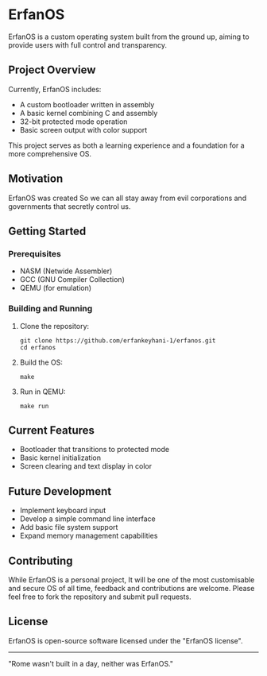 # ErfanOS

ErfanOS is a custom operating system built from the ground up, aiming to provide users with full control and transparency.

## Project Overview

Currently, ErfanOS includes:
- A custom bootloader written in assembly
- A basic kernel combining C and assembly
- 32-bit protected mode operation
- Basic screen output with color support

This project serves as both a learning experience and a foundation for a more comprehensive OS.

## Motivation

ErfanOS was created So we can all stay away from evil corporations and governments that secretly control us.

## Getting Started

### Prerequisites
- NASM (Netwide Assembler)
- GCC (GNU Compiler Collection)
- QEMU (for emulation)

### Building and Running

1. Clone the repository:
   ```
   git clone https://github.com/erfankeyhani-1/erfanos.git
   cd erfanos
   ```

2. Build the OS:
   ```
   make
   ```

3. Run in QEMU:
   ```
   make run
   ```

## Current Features
- Bootloader that transitions to protected mode
- Basic kernel initialization
- Screen clearing and text display in color

## Future Development
- Implement keyboard input
- Develop a simple command line interface
- Add basic file system support
- Expand memory management capabilities

## Contributing

While ErfanOS is a personal project, It will be one of the most customisable and secure OS of all time, feedback and contributions are welcome. Please feel free to fork the repository and submit pull requests.

## License

ErfanOS is open-source software licensed under the "ErfanOS license".

---
"Rome wasn't built in a day, neither was ErfanOS."
